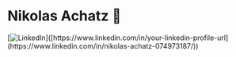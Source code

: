 # Nikolas Achatz 👋
[![LinkedIn]([https://your-linkedin-logo-url.png](https://media.licdn.com/dms/image/C5603AQFbUePI_2E0Cg/profile-displayphoto-shrink_400_400/0/1616816921606?e=1695859200&v=beta&t=7ZAXnYgPeT3tTLk39Bs0NBAEbnyc2B7oL4cPx8K45TU))]([https://www.linkedin.com/in/your-linkedin-profile-url](https://www.linkedin.com/in/nikolas-achatz-074973187/))


<!--
**nachatz/nachatz** is a ✨ _special_ ✨ repository because its `README.md` (this file) appears on your GitHub profile.

Here are some ideas to get you started:

- 🔭 I’m currently working on ...
- 🌱 I’m currently learning ...
- 👯 I’m looking to collaborate on ...
- 🤔 I’m looking for help with ...
- 💬 Ask me about ...
- 📫 How to reach me: ...
- 😄 Pronouns: ...
- ⚡ Fun fact: ...
-->
